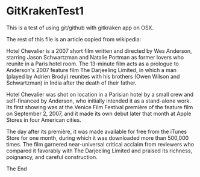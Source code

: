 # GitKrakenTest1

This is a test of using git/github with gitkraken app on OSX.

The rest of this file is an article copied from wikipedia:

Hotel Chevalier is a 2007 short film written and directed by Wes Anderson, starring Jason Schwartzman and Natalie Portman as former lovers who reunite in a Paris hotel room. The 13-minute film acts as a prologue to Anderson's 2007 feature film The Darjeeling Limited, in which a man (played by Adrien Brody) reunites with his brothers (Owen Wilson and Schwartzman) in India after the death of their father. 

Hotel Chevalier was shot on location in a Parisian hotel by a small crew and self-financed by Anderson, who initially intended it as a stand-alone work. Its first showing was at the Venice Film Festival première of the feature film on September 2, 2007, and it made its own debut later that month at Apple Stores in four American cities. 

The day after its première, it was made available for free from the iTunes Store for one month, during which it was downloaded more than 500,000 times. The film garnered near-universal critical acclaim from reviewers who compared it favorably with The Darjeeling Limited and praised its richness, poignancy, and careful construction.

The End
